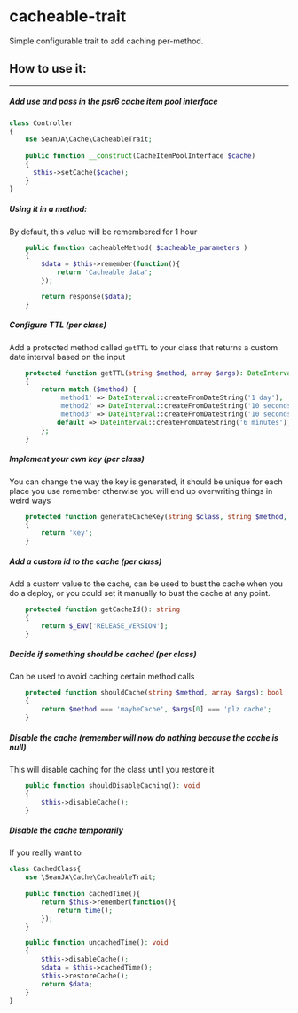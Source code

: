 # cacheable-trait
Simple configurable trait to add caching per-method.

## How to use it:

---
##### Add use and pass in the psr6 cache item pool interface

```php
class Controller
{
    use SeanJA\Cache\CacheableTrait;
    
    public function __construct(CacheItemPoolInterface $cache)
    {
      $this->setCache($cache);
    }
}
```
##### Using it in a method:
By default, this value will be remembered for 1 hour
```php
    public function cacheableMethod( $cacheable_parameters )
    {
        $data = $this->remember(function(){
            return 'Cacheable data';
        });

        return response($data);
    }
```

##### Configure TTL (per class)
Add a protected method called `getTTL` to your class that returns a custom date interval based on the input
```php
    protected function getTTL(string $method, array $args): DateInterval
    {
        return match ($method) {
            'method1' => DateInterval::createFromDateString('1 day'),
            'method2' => DateInterval::createFromDateString('10 seconds'),
            'method3' => DateInterval::createFromDateString('10 seconds'),
            default => DateInterval::createFromDateString('6 minutes'),
        };
    }
```

##### Implement your own key (per class)
You can change the way the key is generated, it should be unique for each place you use remember otherwise you will
end up overwriting things in weird ways
```php
    protected function generateCacheKey(string $class, string $method, array $args): string
    {
        return 'key';
    }
```

##### Add a custom id to the cache (per class)
Add a custom value to the cache, can be used to bust the cache when you do a deploy, or you could set it manually to
bust the cache at any point.
```php
    protected function getCacheId(): string
    {
        return $_ENV['RELEASE_VERSION'];
    }
```

##### Decide if something should be cached (per class)
Can be used to avoid caching certain method calls
```php
    protected function shouldCache(string $method, array $args): bool
    {
        return $method === 'maybeCache', $args[0] === 'plz cache';
    }
```

##### Disable the cache (remember will now do nothing because the cache is null)
This will disable caching for the class until you restore it
```php
    public function shouldDisableCaching(): void
    {
        $this->disableCache();
    }
```

##### Disable the cache temporarily
If you really want to
```php
class CachedClass{
    use \SeanJA\Cache\CacheableTrait;
    
    public function cachedTime(){
        return $this->remember(function(){
            return time();
        });
    }

    public function uncachedTime(): void
    {
        $this->disableCache();
        $data = $this->cachedTime();
        $this->restoreCache();
        return $data; 
    }
}
```

